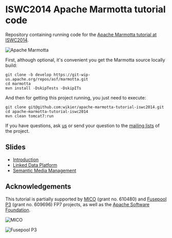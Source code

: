 ISWC2014 Apache Marmotta tutorial code
=====================================

Repository containing running code for the [Apache Marmotta tutorial at ISWC2014](http://marmotta.apache.org/events/iswc2014).

![Apache Marmotta](http://marmotta.apache.org/images/Marmotta_Logo_250x102.png)

First, although optional, it's convenient you get the Marmotta source locally build:

    git clone -b develop https://git-wip-us.apache.org/repos/asf/marmotta.git
    cd marmotta
    mvn install -DskipTests -DskipITs

And then for getting this project running, you just need to execute:

    git clone git@github.com:wikier/apache-marmotta-tutorial-iswc2014.git
    cd apache-marmotta-tutorial-iswc2014
    mvn clean tomcat7:run

If you have questions, ask [us](http://marmotta.apache.org/events/iswc2014.html#Presenters) 
or send your question to the [mailing lists](http://marmotta.apache.org/mail-lists) of the project.

## Slides

  * [Introduction](http://www.slideshare.net/wastl/apache-marmotta-introduction)
  * [Linked Data Platform](http://www.slideshare.net/Wikier/introduction-to-ldp-in-apache-marmotta)
  * [Semantic Media Management](http://www.slideshare.net/thkurz1/semantic-media-managent-with-apache-marmotta)

## Acknowledgements

This tutorial is partially supported by [MICO](http://mico-project.eu) (grant no. 610480) and [Fusepool P3](http://p3.fusepool.eu) (grant no. 609696) FP7 projects, as well as the [Apache Software Foundation](http://www.apache.org).

![MICO](http://marmotta.apache.org/images/mico.png)

![Fusepool P3](http://marmotta.apache.org/images/fusepoolp3.png)

